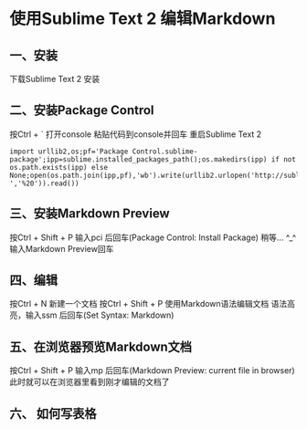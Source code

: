 # 使用Sublime Text 2 编辑Markdown #

## 一、安装  ##

下载Sublime Text 2
安装
## 二、安装Package Control ##

按Ctrl + ` 打开console
粘贴代码到console并回车
重启Sublime Text 2
```
import urllib2,os;pf='Package Control.sublime-package';ipp=sublime.installed_packages_path();os.makedirs(ipp) if not os.path.exists(ipp) else None;open(os.path.join(ipp,pf),'wb').write(urllib2.urlopen('http://sublime.wbond.net/'+pf.replace(' ','%20')).read())
```

## 三、安装Markdown Preview ##

按Ctrl + Shift + P
输入pci 后回车(Package Control: Install Package)
稍等... ^_^
输入Markdown Preview回车
## 四、编辑 ##

按Ctrl + N 新建一个文档
按Ctrl + Shift + P
使用Markdown语法编辑文档
语法高亮，输入ssm 后回车(Set Syntax: Markdown)
## 五、在浏览器预览Markdown文档  ##

按Ctrl + Shift + P
输入mp 后回车(Markdown Preview: current file in browser)
此时就可以在浏览器里看到刚才编辑的文档了

## 六、 如何写表格






